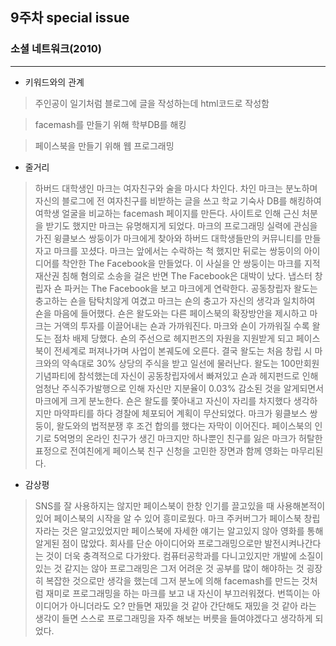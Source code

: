 ## 9주차 special issue

### 소셜 네트워크(2010)
------------
+ 키워드와의 관계
> 주인공이 일기처럼 블로그에 글을 작성하는데 html코드로 작성함

> facemash를 만들기 위해 학부DB를 해킹

> 페이스북을 만들기 위해 웹 프로그래밍

+ 줄거리
> 하버드 대학생인 마크는 여자친구와 술을 마시다 차인다. 차인 마크는 분노하며 자신의 블로그에 전 여자친구를 비받하는 글을 쓰고 학교 기숙사 DB를 해킹하여 여학생 얼굴을 비교하는 facemash 페이지를 만든다. 사이트로 인해 근신 처분을 받기도 했지만 마크는 유명해지게 되었다. 마크의 프로그래밍 실력에 관심을 가진 윙클보스 쌍둥이가 마크에게 찾아와 하버드 대학생들만의 커뮤니티를 만들자고 마크를 꼬셨다. 마크는 앞에서는 수락하는 척 했지만 뒤로는 쌍둥이의 아이디어를 착안한 The Facebook을 만들었다. 이 사실을 안 쌍둥이는 마크를 지적 재산권 침해 혐의로 소송을 걸은 반면 The Facebook은 대박이 났다. 냅스터 창립자 숀 파커는 The Facebook을 보고 마크에게 연락한다. 공동창립자 왈도는 충고하는 숀을 탐탁치않게 여겼고 마크는 숀의 충고가 자신의 생각과 일치하여 숀을 마음에 들어했다. 숀은 왈도와는 다른 페이스북의 확장방안을 제시하고 마크는 거액의 투자를 이끌어내는 숀과 가까워진다. 마크와 숀이 가까워질 수록 왈도는 점차 배제 당했다. 숀의 주선으로 헤지펀즈의 자원을 지원받게 되고 페이스북이 전세계로 퍼져나가며 사업이 본궤도에 오른다. 결국 왈도는 처음 창립 시 마크와의 약속대로 30% 상당의 주식을 받고 일선에 물러난다. 왈도는 100만회원 기념파티에 참석했는데 자신이 공동창립자에서 빠져있고 숀과 헤지펀드로 인해 엄청난 주식주가발행으로 인해 자신만 지분율이 0.03% 감소된 것을 알게되면서 마크에게 크게 분노한다. 숀은 왈도를 쫓아내고 자신이 자리를 차지했다 생각하지만 마약파티를 하다 경찰에 체포되어 계획이 무산되었다. 마크가 윙클보스 쌍둥이, 왈도와의 법적분쟁 후 조건 합의를 했다는 자막이 이어진다. 페이스북의 인기로 5억명의 온라인 친구가 생긴 마크지만 하나뿐인 친구를 잃은 마크가 허탈한 표정으로 전여친에게 페이스북 친구 신청을 고민한 장면과 함께 영화는 마무리된다.

+ 감상평
> SNS를 잘 사용하지는 않지만 페이스북이 한창 인기를 끌고있을 때 사용해본적이 있어 페이스북의 시작을 알 수 있어 흥미로웠다. 마크 주커버그가 페이스북 창립자라는 것은 알고있었지만 페이스북에 자세한 얘기는 알고있지 않아 영화를 통해 알게된 점이 많았다. 회사를 단순 아이디어와 프로그래밍으로만 발전시켜나간다는 것이 더욱 충격적으로 다가왔다. 컴퓨터공학과를 다니고있지만 개발에 소질이 있는 것 같지는 않아 프로그래밍은 그저 어려운 것 공부를 많이 해야하는 것 굉장히 복잡한 것으로만 생각을 했는데 그저 분노에 의해 facemash를 만드는 것처럼 재미로 프로그래밍을 하는 마크를 보고 내 자신이 부끄러워졌다. 번뜩이는 아이디어가 아니더라도 오? 만들면 재밌을 것 같아 간단해도 재밌을 것 같아 라는 생각이 들면 스스로 프로그래밍을 자주 해보는 버릇을 들여야겠다고 생각하게 되었다. 
